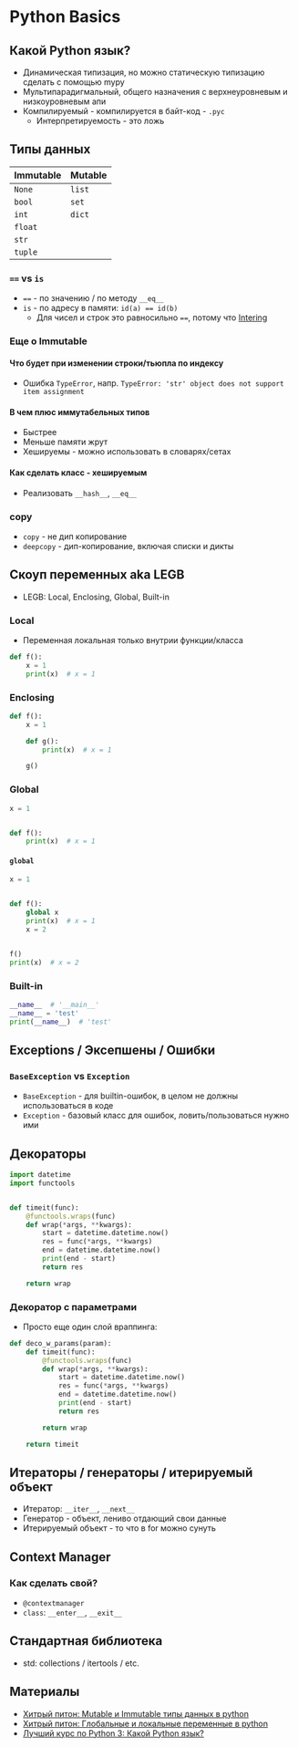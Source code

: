 # Python Basics

## Какой Python язык?

- Динамическая типизация, но можно статическую типизацию сделать с помощью mypy
- Мультипарадигмальный, общего назначения с верхнеуровневым и низкоуровневым апи
- Компилируемый - компилируется в байт-код - `.pyc`
    - Интерпретируемость - это ложь

## Типы данных

| Immutable | Mutable |
|-----------|---------|
| `None`    | `list`  |
| `bool`    | `set`   |
| `int`     | `dict`  |
| `float`   |         |
| `str`     |         |
| `tuple`   |         |

### ` == ` vs `is`

- ` == ` - по значению / по методу `__eq__`
- `is` - по адресу в памяти: `id(a) == id(b)`
    - Для чисел и строк это равносильно `==`, потому что [Intering](05_Память.md)

### Еще о Immutable

#### Что будет при изменении строки/тьюпла по индексу

- Ошибка `TypeError`, напр. `TypeError: 'str' object does not support item assignment`

#### В чем плюс иммутабельных типов

- Быстрее
- Меньше памяти жрут
- Хешируемы - можно использовать в словарях/сетах

#### Как сделать класс - хешируемым

- Реализовать `__hash__`, `__eq__`

### copy

- `copy` - не дип копирование
- `deepcopy` - дип-копирование, включая списки и дикты

## Скоуп переменных aka LEGB

- LEGB: Local, Enclosing, Global, Built-in

### Local

- Переменная локальная только внутрии функции/класса

```python
def f():
    x = 1
    print(x)  # x = 1
```

### Enclosing

```python
def f():
    x = 1

    def g():
        print(x)  # x = 1

    g()
```

### Global

```python
x = 1


def f():
    print(x)  # x = 1
```

#### `global`

```python
x = 1


def f():
    global x
    print(x)  # x = 1
    x = 2


f()
print(x)  # x = 2
``` 

### Built-in

```python
__name__  # '__main__'
__name__ = 'test'
print(__name__)  # 'test'
```

## Exceptions / Эксепшены / Ошибки

### `BaseException` vs `Exception`

- `BaseException` - для builtin-ошибок, в целом не должны использоваться в коде
- `Exception` - базовый класс для ошибок, ловить/пользоваться нужно ими

## Декораторы

```python
import datetime
import functools


def timeit(func):
    @functools.wraps(func)
    def wrap(*args, **kwargs):
        start = datetime.datetime.now()
        res = func(*args, **kwargs)
        end = datetime.datetime.now()
        print(end - start)
        return res

    return wrap
```

### Декоратор с параметрами

- Просто еще один слой враппинга:

```python
def deco_w_params(param):
    def timeit(func):
        @functools.wraps(func)
        def wrap(*args, **kwargs):
            start = datetime.datetime.now()
            res = func(*args, **kwargs)
            end = datetime.datetime.now()
            print(end - start)
            return res

        return wrap

    return timeit
```

## Итераторы / генераторы / итерируемый объект

- Итератор: `__iter__`, `__next__`
- Генератор - объект, лениво отдающий свои данные
- Итерируемый объект - то что в for можно сунуть

## Context Manager

### Как сделать свой?

- `@contextmanager`
- `class`: `__enter__`, `__exit__`

## Стандартная библиотека

- std: collections / itertools / etc.

## Материалы

- [Хитрый питон: Mutable и Immutable типы данных в python](https://www.youtube.com/watch?v=hSdZxrpTkh0)
- [Хитрый питон: Глобальные и локальные переменные в python](https://www.youtube.com/watch?v=9YBcJYEqXho)
- [Лучший курс по Python 3: Какой Python язык?](https://www.youtube.com/watch?v=rc0tJaPleTg&list=PLbr8rVGhPD0WQgO97Ao67Q-QVuSbm_Zpz&index=4)